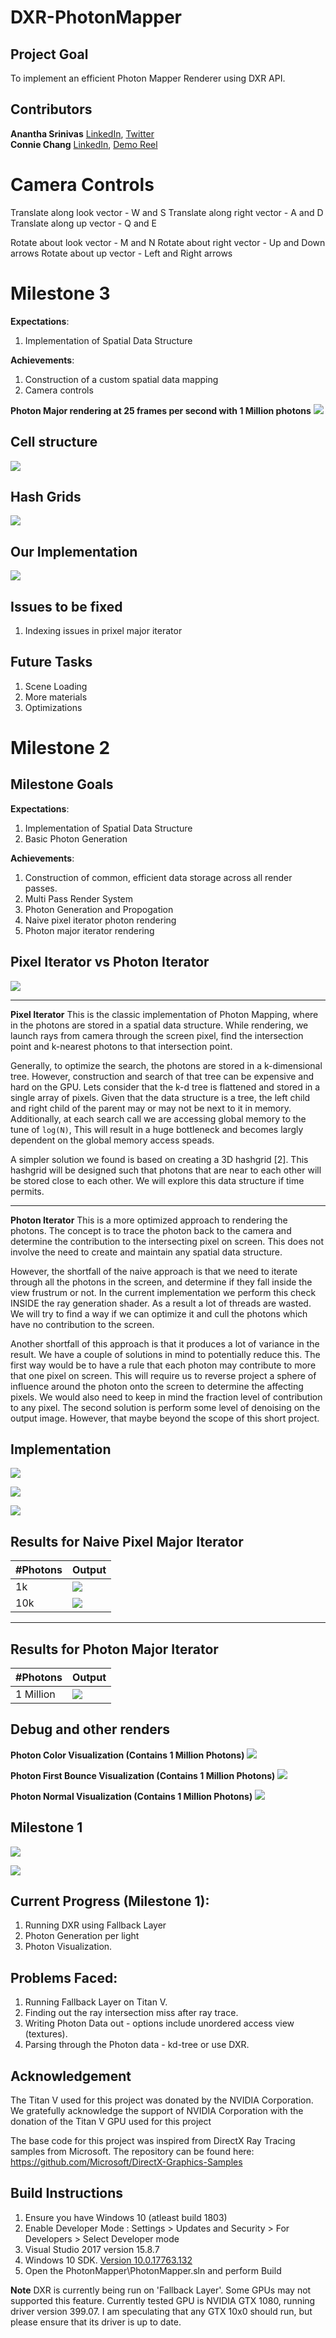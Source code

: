 # DXR-PhotonMapper

## Project Goal
To implement an efficient Photon Mapper Renderer using DXR API.

## Contributors
**Anantha Srinivas**
[LinkedIn](https://www.linkedin.com/in/anantha-srinivas-00198958/), [Twitter](https://twitter.com/an2tha)  
**Connie Chang**
[LinkedIn](https://www.linkedin.com/in/conniechang44), [Demo Reel](https://www.vimeo.com/ConChang/DemoReel)

# Camera Controls
Translate along look vector - W and S
Translate along right vector - A and D
Translate along up vector - Q and E

Rotate about look vector - M and N 
Rotate about right vector - Up and Down arrows
Rotate about up vector - Left and Right arrows


# Milestone 3

**Expectations**:
1) Implementation of Spatial Data Structure

**Achievements**:
1) Construction of a custom spatial data mapping
2) Camera controls

**Photon Major rendering at 25 frames per second with 1 Million photons**
![](Docs/Milestone3/photon_major_camera_controls.gif)

## Cell structure
![](Docs/images/cell_struct.png)

## Hash Grids

![](Docs/images/hash_grid.png)

## Our Implementation

![](Docs/images/custom.png)

## Issues to be fixed
1) Indexing issues in prixel major iterator

## Future Tasks

1) Scene Loading
2) More materials
3) Optimizations

# Milestone 2

## Milestone Goals

**Expectations**:
1) Implementation of Spatial Data Structure
2) Basic Photon Generation

**Achievements**:
1) Construction of common, efficient data storage across all render passes.
2) Multi Pass Render System
3) Photon Generation and Propogation
4) Naive pixel iterator photon rendering
5) Photon major iterator rendering

## Pixel Iterator vs Photon Iterator

![](Docs/images/pixel_vs_photon_space_method.png)

---

**Pixel Iterator**
This is the classic implementation of Photon Mapping, where in the photons are stored in a spatial data structure. While rendering, we launch rays from camera through the screen pixel, find the intersection point and k-nearest photons to that intersection point. 

Generally, to optimize the search, the photons are stored in a k-dimensional tree. However, construction and search of that tree can be expensive and hard on the GPU. Lets consider that the k-d tree is flattened and stored in a single array of pixels. Given that the data structure is a tree, the left child and right child of the parent may or may not be next to it in memory. Additionally, at each search call we are accessing global memory to the tune of ```log(N)```, This will result in a huge bottleneck and becomes largly dependent on the global memory access speads.

A simpler solution we found is based on creating a 3D hashgrid [2]. This hashgrid will be designed such that photons that are near to each other will be stored close to each other. We will explore this data structure if time permits.

---

**Photon Iterator**
This is a more optimized approach to rendering the photons. The concept is to trace the photon back to the camera and determine the contribution to the intersecting pixel on screen. This does not involve the need to create and maintain any spatial data structure.

However, the shortfall of the naive approach is that we need to iterate through all the photons in the screen, and determine if they fall inside the view frustrum or not. In the current implementation we perform this check INSIDE the ray generation shader. As a result a lot of threads are wasted. We will try to find a way if we can optimize it and cull the photons which have no contribution to the screen.

Another shortfall of this approach is that it produces a lot of variance in the result. We have a couple of solutions in mind to potentially reduce this. The first way would be to have a rule that each photon may contribute to more that one pixel on screen. This will require us to reverse project a sphere of influence around the photon onto the screen to determine the affecting pixels. We would also need to keep in mind the fraction level of contribution to any pixel. The second solution is perform some level of denoising on the output image. However, that maybe beyond the scope of this short project.

## Implementation

![](Docs/images/Memory_layout.png)

![](Docs/images/pixel_major_arch.png)

![](Docs/images/photon_major_arch.png)

## Results for Naive Pixel Major Iterator 

|#Photons| Output|
|---|---|
|1k|![](Docs/images/milestone2/photon_mapping.PNG)|
|10k|![](Docs/images/milestone2/photon_mapping_10k.PNG)|

---

## Results for Photon Major Iterator

|#Photons| Output|
|---|---|
|1 Million|![](Docs/images/milestone2/PhotonMajor_1M.PNG)|

## Debug and other renders

**Photon Color Visualization (Contains 1 Million Photons)**
![](Docs/images/milestone2/photons_color.PNG)

**Photon First Bounce Visualization (Contains 1 Million Photons)**
![](Docs/images/milestone2/photon_first_bounce.PNG)

**Photon Normal Visualization (Contains 1 Million Photons)**
![](Docs/images/milestone2/normals.PNG)

## Milestone 1
![](Docs/images/milestone1/capture3.PNG)

![](Docs/images/milestone1/cube_photons2.PNG)


## Current Progress (Milestone 1):
1. Running DXR using Fallback Layer
2. Photon Generation per light
3. Photon Visualization.

## Problems Faced:
1. Running Fallback Layer on Titan V.
2. Finding out the ray intersection miss after ray trace.
3. Writing Photon Data out - options include unordered access view (textures).
4. Parsing through the Photon data - kd-tree or use DXR.


## Acknowledgement
The Titan V used for this project was donated by the NVIDIA Corporation.
We gratefully acknowledge the support of NVIDIA Corporation with the donation of the Titan V GPU used for this project

The base code for this project was inspired from DirectX Ray Tracing samples from Microsoft. The repository can be found here: https://github.com/Microsoft/DirectX-Graphics-Samples

## Build Instructions

1) Ensure you have Windows 10 (atleast build 1803)
2) Enable Developer Mode : Settings > Updates and Security > For Developers > Select Developer mode
3) Visual Studio 2017 version 15.8.7
4) Windows 10 SDK. [Version 10.0.17763.132](https://developer.microsoft.com/en-US/windows/downloads/windows-10-sdk)
5) Open the PhotonMapper\PhotonMapper.sln and perform Build

**Note** DXR is currently being run on 'Fallback Layer'. Some GPUs may not supported this feature.
Currently tested GPU is NVIDIA GTX 1080, running driver version 399.07. I am speculating that any GTX 10x0 should run, but please ensure that its driver is up to date.
